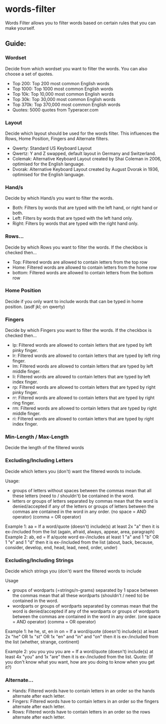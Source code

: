 # words-filter

Words Filter allows you to filter words based on certain rules that you can make yourself.

## Guide:

### Wordset

Decide from which wordset you want to filter the words. You can also choose a set of quotes.
- Top 200: Top 200 most common English words
- Top 1000: Top 1000 most common English words
- Top 10k: Top 10,000 most common English words
- Top 30k: Top 30,000 most common English words
- Top 370k: Top 370,000 most common English words
- Quotes: 5000 quotes from Typeracer.com

### Layout

Decide which layout should be used for the words filter. This influences the Rows, Home Position, Fingers and Alternate filters.
- Qwerty: Standard US Keyboard Layout
- Qwertz: Y and Z swapped, default layout in Germany and Switzerland.
- Colemak: Alternative Keyboard Layout created by Shai Coleman in 2006, optimised for the English language.
- Dvorak: Alternative Keyboard Layout created by August Dvorak in 1936, optimised for the English language.

### Hand/s

Decide by which Hand/s you want to filter the words.
- Both: Filters by words that are typed with the left hand, or right hand or both.
- Left: Filters by words that are typed with the left hand only.
- Right: Filters by words that are typed with the right hand only.

### Rows...

Decide by which Rows you want to filter the words.
If the checkbox is checked then...
- Top: Filtered words are allowed to contain letters from the top row
- Home: Filtered words are allowed to contain letters from the home row
- bottom: Filtered words are allowed to contain letters from the bottom row

### Home Position

Decide if you only want to include words that can be typed in home position. (asdf jkl; on qwerty)

### Fingers

Decide by which Fingers you want to filter the words.
If the checkbox is checked then...
- lp: Filtered words are allowed to contain letters that are typed by left pinky finger.
- lr: Filtered words are allowed to contain letters that are typed by left ring finger.
- lm: Filtered words are allowed to contain letters that are typed by left middle finger.
- li: Filtered words are allowed to contain letters that are typed by left index finger.
- rp: Filtered words are allowed to contain letters that are typed by right pinky finger.
- rr: Filtered words are allowed to contain letters that are typed by right ring finger.
- rm: Filtered words are allowed to contain letters that are typed by right middle finger.
- ri: Filtered words are allowed to contain letters that are typed by right index finger.

### Min-Length / Max-Length

Decide the length of the filtered words

### Excluding/Including Letters

Decide which letters you (don't) want the filtered words to include.

Usage:
- groups of letters without spaces between the commas mean that all these letters (need to / shouldn't) be contained in the word.
- letters or groups of letters separated by commas mean that the word is denied/accepted if any of the letters or groups of letters between the commas are contained in the word in any order.
(no space = AND operator)
(comma = OR operator)

Example 1: aa = If a word/quote (doesn't) include(s) at least 2x "a" then it is ex-/included from the list (again, afraid, always, appear, area, paragraph)
Example 2: ab, ed = If a/quote word ex-/includes at least 1 "a" and 1 "b" OR 1 "e" and 1 "d" then it is ex-/included from the list (about, back, because, consider, develop, end, head, lead, need, order, under)

### Excluding/Including Strings

Decide which strings you (don't) want the filtered words to include

Usage
- groups of wordparts (=strings/n-grams) separated by 1 space between the commas mean that all these wordparts (shouldn't / need to) be contained in the word.
- wordparts or groups of wordparts separated by commas mean that the word is denied/accepted if any of the wordparts or groups of wordparts between the commas are contained in the word in any order.
(one space = AND operator)
(comma = OR operator)

Example 1: he he, st, en in on = If a word/quote (doesn't) include(s) at least 2x "he" OR 1x "st" OR 1x "en" and "in" and "on" then it is ex-/included from the list (whether, strange, continent)

Example 2: you you you you are = If a word/quote (doesn't) include(s) at least 4x "you" and 1x "are" then it is ex-/included from the list. Quote: (If you don't know what you want, how are you doing to know when you get it?)

### Alternate...
- Hands: Filtered words have to contain letters in an order so the hands alternate after each letter.
- Fingers: Filtered words have to contain letters in an order so the fingers alternate after each letter.
- Rows: Filtered words have to contain letters in an order so the rows alternate after each letter.

